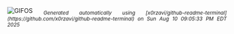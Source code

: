 <div align="justify">
<picture>
    <source media="(prefers-color-scheme: dark)" srcset="https://i.ibb.co/RpTGCrqm/output-gif.gif">
    <source media="(prefers-color-scheme: light)" srcset="https://i.ibb.co/RpTGCrqm/output-gif.gif">
    <img alt="GIFOS" src="https://i.ibb.co/RpTGCrqm/output-gif.gif">
</picture>
<sub><i>Generated automatically using [x0rzavi/github-readme-terminal](https://github.com/x0rzavi/github-readme-terminal) on Sun Aug 10 09:05:33 PM EDT 2025</i></sub>
</div>

<!--  -->